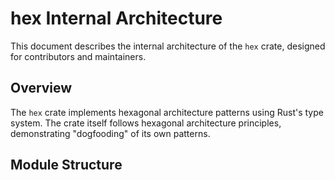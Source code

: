 # hex Internal Architecture

This document describes the internal architecture of the `hex` crate, designed for contributors and maintainers.

## Overview

The `hex` crate implements hexagonal architecture patterns using Rust's type system. The crate itself follows hexagonal architecture principles, demonstrating "dogfooding" of its own patterns.

## Module Structure
